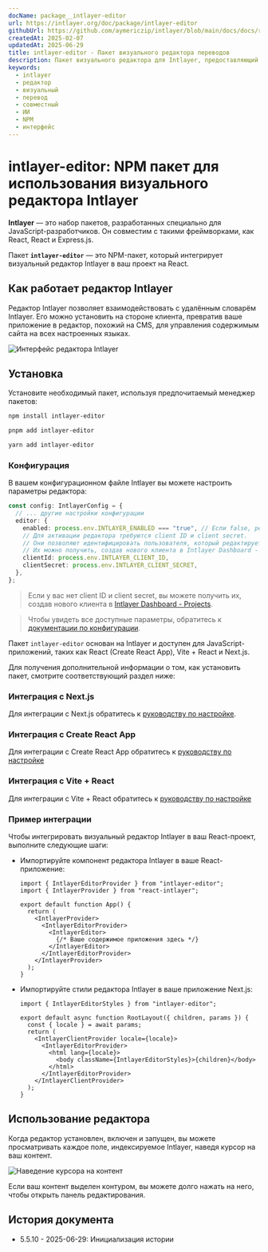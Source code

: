 ```yaml
---
docName: package__intlayer-editor
url: https://intlayer.org/doc/package/intlayer-editor
githubUrl: https://github.com/aymericzip/intlayer/blob/main/docs/docs/ru/packages/intlayer-editor/index.md
createdAt: 2025-02-07
updatedAt: 2025-06-29
title: intlayer-editor - Пакет визуального редактора переводов
description: Пакет визуального редактора для Intlayer, предоставляющий интуитивно понятный интерфейс для управления переводами и совместного редактирования контента с помощью ИИ.
keywords:
  - intlayer
  - редактор
  - визуальный
  - перевод
  - совместный
  - ИИ
  - NPM
  - интерфейс
---
```


# intlayer-editor: NPM пакет для использования визуального редактора Intlayer

**Intlayer** — это набор пакетов, разработанных специально для JavaScript-разработчиков. Он совместим с такими фреймворками, как React, React и Express.js.

Пакет **`intlayer-editor`** — это NPM-пакет, который интегрирует визуальный редактор Intlayer в ваш проект на React.

## Как работает редактор Intlayer

Редактор Intlayer позволяет взаимодействовать с удалённым словарём Intlayer. Его можно установить на стороне клиента, превратив ваше приложение в редактор, похожий на CMS, для управления содержимым сайта на всех настроенных языках.

![Интерфейс редактора Intlayer](https://github.com/aymericzip/intlayer/blob/main/docs/assets/intlayer_editor_ui.png)

## Установка

Установите необходимый пакет, используя предпочитаемый менеджер пакетов:

```bash packageManager="npm"
npm install intlayer-editor
```

```bash packageManager="pnpm"
pnpm add intlayer-editor
```

```bash packageManager="yarn"
yarn add intlayer-editor
```

### Конфигурация

В вашем конфигурационном файле Intlayer вы можете настроить параметры редактора:

```typescript
const config: IntlayerConfig = {
  // ... другие настройки конфигурации
  editor: {
    enabled: process.env.INTLAYER_ENABLED === "true", // Если false, редактор неактивен и к нему нельзя получить доступ.
    // Для активации редактора требуются client ID и client secret.
    // Они позволяют идентифицировать пользователя, который редактирует содержимое.
    // Их можно получить, создав нового клиента в Intlayer Dashboard - Projects (https://intlayer.org/dashboard/projects).
    clientId: process.env.INTLAYER_CLIENT_ID,
    clientSecret: process.env.INTLAYER_CLIENT_SECRET,
  },
};
```

> Если у вас нет client ID и client secret, вы можете получить их, создав нового клиента в [Intlayer Dashboard - Projects](https://intlayer.org/dashboard/projects).

> Чтобы увидеть все доступные параметры, обратитесь к [документации по конфигурации](https://github.com/aymericzip/intlayer/blob/main/docs/docs/ru/configuration.md).

Пакет `intlayer-editor` основан на Intlayer и доступен для JavaScript-приложений, таких как React (Create React App), Vite + React и Next.js.

Для получения дополнительной информации о том, как установить пакет, смотрите соответствующий раздел ниже:

### Интеграция с Next.js

Для интеграции с Next.js обратитесь к [руководству по настройке](https://github.com/aymericzip/intlayer/blob/main/docs/docs/ru/intlayer_with_nextjs_15.md).

### Интеграция с Create React App

Для интеграции с Create React App обратитесь к [руководству по настройке](https://github.com/aymericzip/intlayer/blob/main/docs/docs/ru/intlayer_with_create_react_app.md)

### Интеграция с Vite + React

Для интеграции с Vite + React обратитесь к [руководству по настройке](https://github.com/aymericzip/intlayer/blob/main/docs/docs/ru/intlayer_with_vite+react.md)

### Пример интеграции

Чтобы интегрировать визуальный редактор Intlayer в ваш React-проект, выполните следующие шаги:

- Импортируйте компонент редактора Intlayer в ваше React-приложение:

  ```tsx fileName="src/App.jsx"
  import { IntlayerEditorProvider } from "intlayer-editor";
  import { IntlayerProvider } from "react-intlayer";

  export default function App() {
    return (
      <IntlayerProvider>
        <IntlayerEditorProvider>
          <IntlayerEditor>
            {/* Ваше содержимое приложения здесь */}
          </IntlayerEditor>
        </IntlayerEditorProvider>
      </IntlayerProvider>
    );
  }
  ```

- Импортируйте стили редактора Intlayer в ваше приложение Next.js:

  ```tsx fileName="src/app/[locale]/layout.jsx"
  import { IntlayerEditorStyles } from "intlayer-editor";

  export default async function RootLayout({ children, params }) {
    const { locale } = await params;
    return (
      <IntlayerClientProvider locale={locale}>
        <IntlayerEditorProvider>
          <html lang={locale}>
            <body className={IntlayerEditorStyles}>{children}</body>
          </html>
        </IntlayerEditorProvider>
      </IntlayerClientProvider>
    );
  }
  ```

## Использование редактора

Когда редактор установлен, включен и запущен, вы можете просматривать каждое поле, индексируемое Intlayer, наведя курсор на ваш контент.

![Наведение курсора на контент](https://github.com/aymericzip/intlayer/blob/main/docs/assets/intlayer_editor_hover_content.png)

Если ваш контент выделен контуром, вы можете долго нажать на него, чтобы открыть панель редактирования.

## История документа

- 5.5.10 - 2025-06-29: Инициализация истории
